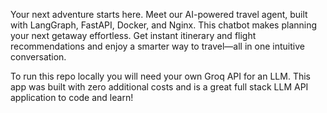 Your next adventure starts here. Meet our AI-powered travel agent, built with LangGraph, FastAPI, Docker, and Nginx. This chatbot makes planning your next getaway effortless. Get instant itinerary and flight recommendations and enjoy a smarter way to travel—all in one intuitive conversation.

To run this repo locally you will need your own Groq API for an LLM. This app was built with zero additional costs and is a great full stack LLM API application to code and learn!
